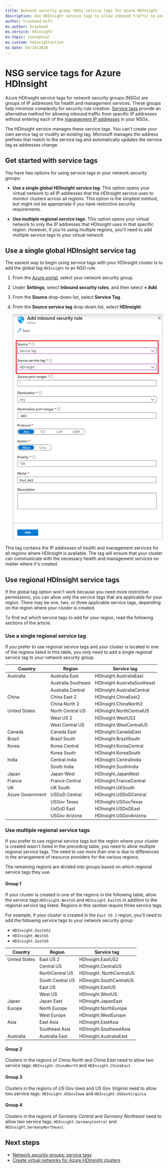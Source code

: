 ```yaml
---
title: Network security group (NSG) service tags for Azure HDInsight
description: Use HDInsight service tags to allow inbound traffic to your cluster from health and management services nodes, without adding IP addresses to your NSGs.
author: hrasheed-msft
ms.author: hrasheed
ms.service: hdinsight
ms.topic: conceptual
ms.custom: hdinsightactive
ms.date: 03/10/2020
---
```


# NSG service tags for Azure HDInsight

Azure HDInsight service tags for network security groups (NSGs) are groups of IP addresses for health and management services. These groups help minimize complexity for security rule creation. [Service tags](../virtual-network/security-overview.md#service-tags) provide an alternative method for allowing inbound traffic from specific IP addresses without entering each of the [management IP addresses](hdinsight-management-ip-addresses.md) in your NSGs.

The HDInsight service manages these service tags. You can't create your own service tag or modify an existing tag. Microsoft manages the address prefixes that match to the service tag and automatically updates the service tag as addresses change.

## Get started with service tags

You have two options for using service tags in your network security groups:

- **Use a single global HDInsight service tag**: This option opens your virtual network to all IP addresses that the HDInsight service uses to monitor clusters across all regions. This option is the simplest method, but might not be appropriate if you have restrictive security requirements.

- **Use multiple regional service tags**: This option opens your virtual network to only the IP addresses that HDInsight uses in that specific region. However, if you're using multiple regions, you'll need to add multiple service tags to your virtual network.

## Use a single global HDInsight service tag

The easiest way to begin using service tags with your HDInsight cluster is to add the global tag `HDInsight` to an NSG rule.

1. From the [Azure portal](https://portal.azure.com/), select your network security group.

1. Under **Settings**, select **Inbound security rules**, and then select **+ Add**.

1. From the **Source** drop-down list, select **Service Tag**.

1. From the **Source service tag** drop-down list, select **HDInsight**.

    ![Add a service tag from the Azure portal](./media/hdinsight-service-tags/azure-portal-add-service-tag.png)

This tag contains the IP addresses of health and management services for all regions where HDInsight is available. The tag will ensure that your cluster can communicate with the necessary health and management services no matter where it's created.

## Use regional HDInsight service tags

If the global tag option won't work because you need more restrictive permissions, you can allow only the service tags that are applicable for your region. There may be one, two, or three applicable service tags, depending on the region where your cluster is created.

To find out which service tags to add for your region, read the following sections of the article.

### Use a single regional service tag

If you prefer to use regional service tags and your cluster is located in one of the regions listed in this table, you only need to add a single regional service tag to your network security group.

| Country | Region | Service tag |
| ---- | ---- | ---- |
| Australia | Australia East | HDInsight.AustraliaEast |
| &nbsp; | Australia Southeast | HDInsight.AustraliaSoutheast |
| &nbsp; | Australia Central | HDInsight.AustraliaCentral |
| China | China East 2 | HDInsight.ChinaEast2 |
| &nbsp; | China North 2 | HDInsight.ChinaNorth2 |
| United States | North Central US | HDInsight.NorthCentralUS |
| &nbsp; | West US 2 | HDInsight.WestUS2 |
| &nbsp; | West Central US | HDInsight.WestCentralUS |
| Canada | Canada East | HDInsight.CanadaEast |
| Brazil | Brazil South | HDInsight.BrazilSouth |
| Korea | Korea Central | HDInsight.KoreaCentral |
| &nbsp; | Korea South | HDInsight.KoreaSouth |
| India | Central India | HDInsight.CentralIndia |
| &nbsp; | South India | HDInsight.SouthIndia |
| Japan | Japan West | HDInsight.JapanWest |
| France | France Central| HDInsight.FranceCentral |
| UK | UK South | HDInsight.UKSouth |
| Azure Government | USDoD Central | HDInsight.USDoDCentral |
| &nbsp; | USGov Texas | HDInsight.USGovTexas |
| &nbsp; | UsDoD East | HDInsight.USDoDEast |
| &nbsp; | USGov Arizona | HDInsight.USGovArizona |

### Use multiple regional service tags

If you prefer to use regional service tags but the region where your cluster is created wasn't listed in the preceding table, you need to allow multiple regional service tags. The need to use more than one is due to differences in the arrangement of resource providers for the various regions.

The remaining regions are divided into groups based on which regional service tags they use.

#### Group 1

If your cluster is created in one of the regions in the following table, allow the service tags `HDInsight.WestUS` and `HDInsight.EastUS` in addition to the regional service tag listed. Regions in this section require three service tags.

For example, if your cluster is created in the `East US 2` region, you'll need to add the following service tags to your network security group:

- `HDInsight.EastUS2`
- `HDInsight.WestUS`
- `HDInsight.EastUS`

| Country | Region | Service tag |
| ---- | ---- | ---- |
| United States | East US 2 | HDInsight.EastUS2 |
| &nbsp; | Central US | HDInsight.CentralUS |
| &nbsp; | NorthCentral US | HDInsight. NorthCentralUS |
| &nbsp; | South Central US | HDInsight.SouthCentralUS |
| &nbsp; | East US | HDInsight.EastUS |
| &nbsp; | West US | HDInsight.WestUS |
| Japan | Japan East | HDInsight.JapanEast |
| Europe | North Europe | HDInsight.NorthEurope |
| &nbsp; | West Europe| HDInsight.WestEurope |
| Asia | East Asia | HDInsight.EastAsia |
| &nbsp; | Southeast Asia | HDInsight.SoutheastAsia |
| Australia | Australia East | HDInsight.AustraliaEast |

#### Group 2

Clusters in the regions of *China North* and *China East* need to allow two service tags: `HDInsight.ChinaNorth` and `HDInsight.ChinaEast`.

#### Group 3

Clusters in the regions of *US Gov Iowa* and *US Gov Virginia* need to allow two service tags: `HDInsight.USGovIowa` and `HDInsight.USGovVirginia`.

#### Group 4

Clusters in the regions of *Germany Central* and *Germany Northeast* need to allow two service tags: `HDInsight.GermanyCentral` and `HDInsight.GermanyNortheast`.

## Next steps

- [Network security groups: service tags](../virtual-network/security-overview.md#security-rules)
- [Create virtual networks for Azure HDInsight clusters](hdinsight-create-virtual-network.md)

